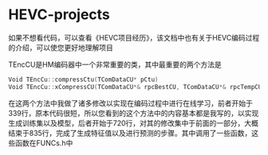 # HEVC-projects
如果不想看代码，可以查看《HEVC项目经历》，该文档中也有关于HEVC编码过程的介绍，可以使您更好地理解项目

TEncCU是HM编码器中一个非常重要的类，其中最重要的两个方法是
```cpp
Void TEncCu::compressCtu(TComDataCU* pCtu)
Void TEncCu::xCompressCU(TComDataCU*& rpcBestCU, TComDataCU*& rpcTempCU, const UInt uiDepth DEBUG_STRING_FN_DECLARE(sDebug_), PartSize eParentPartSize)
```
在这两个方法中我做了诸多修改以实现在编码过程中进行在线学习，前者开始于339行，原本代码很短，所以您看到的这个方法中的内容基本都是我写的，以实现生成训练集以及模型，后者开始于720行，对其的修改集中于前面的一部分，大概结束于835行，完成了生成特征值以及进行预测的步骤。其中调用了一些函数，这些函数在FUNCs.h中
